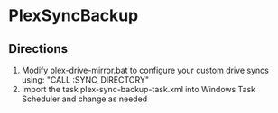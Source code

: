 # PlexSyncBackup

## Directions
1. Modify plex-drive-mirror.bat to configure your custom drive syncs using: "CALL :SYNC_DIRECTORY"
2. Import the task plex-sync-backup-task.xml into Windows Task Scheduler and change as needed
